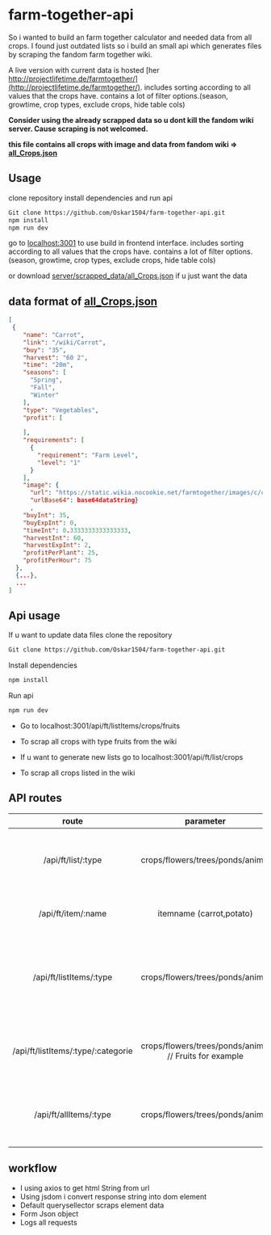 # farm-together-api
So i wanted to build an farm together calculator and needed data from all crops. I found just outdated lists so i build an small api which generates files by scraping the fandom farm together wiki.

A live version with current data is hosted [her http://projectlifetime.de/farmtogether/](http://projectlifetime.de/farmtogether/).
includes sorting according to all values that the crops have.
contains a lot of filter options.(season, growtime, crop types, exclude crops, hide table cols)

**Consider using the already scrapped data so u dont kill the fandom wiki server. Cause scraping is not welcomed.**

**this file contains all crops with image and data from fandom wiki =>  [all_Crops.json](./server/scrapped_data/all_Crops.json)**

## Usage
clone repository install dependencies and run api
```bash
Git clone https://github.com/Oskar1504/farm-together-api.git
npm install
npm run dev
```
go to [localhost:3001](http://localhost:3001) to use build in frontend interface.
includes sorting according to all values that the crops have. 
contains a lot of filter options.(season, growtime, crop types, exclude crops, hide table cols)

or download [server/scrapped_data/all_Crops.json](./server/scrapped_data/all_Crops.json) if u just want the data

## data format of [all_Crops.json](./server/scrapped_data/all_Crops.json)
```json
[
 {
    "name": "Carrot",
    "link": "/wiki/Carrot",
    "buy": "35",
    "harvest": "60 2",
    "time": "20m",
    "seasons": [
      "Spring",
      "Fall",
      "Winter"
    ],
    "type": "Vegetables",
    "profit": [
      
    ],
    "requirements": [
      {
        "requirement": "Farm Level",
        "level": "1"
      }
    ],
    "image": {
      "url": "https://static.wikia.nocookie.net/farmtogether/images/c/c3/Carrot.png/revision/latest/scale-to-width-down/64",
      "urlBase64": base64dataString}
      ,
    "buyInt": 35,
    "buyExpInt": 0,
    "timeInt": 0.3333333333333333,
    "harvestInt": 60,
    "harvestExpInt": 2,
    "profitPerPlant": 25,
    "profitPerHour": 75
  },
  {...},
  ...
]
```

## Api usage
If u want to update data files clone the repository
```bash
Git clone https://github.com/Oskar1504/farm-together-api.git
```
Install dependencies
```bash
npm install
```
Run api
```bash
npm run dev
```
- Go to localhost:3001/api/ft/listItems/crops/fruits
- To scrap all crops with type fruits from the wiki
 
- If u want to generate new lists go to
localhost:3001/api/ft/list/crops
- To scrap all crops listed in the wiki

## API routes

| route | parameter | return | description | example |
|:-----:|:---------:|:------:|:-----------:|:-----------:|
| /api/ft/list/:type | crops/flowers/trees/ponds/animal | JSON string & write file | gathers all items listed in this categorie from the wiki | /api/ft/list/crops |
| /api/ft/item/:name | itemname (carrot,potato) | JSON string | gathers all information about a single item | /api/ft/item/carrot |
| /api/ft/listItems/:type | crops/flowers/trees/ponds/animal | JSON Array with type categories | return all categories listed in the before written file. Read from file (route 1) | /api/ft/listItems/crops |
| /api/ft/listItems/:type/:categorie | crops/flowers/trees/ponds/animal // Fruits for example | JSON string | gathers all information about all items in this categorie | /api/ft/listItems/crops/fruits |
| /api/ft/allItems/:type | crops/flowers/trees/ponds/animal  | JSON string | gathers all information about all items in this categorie | /api/ft/allItems/crops |


## workflow
- I using axios to get html String from url
- Using jsdom i convert response string into dom element
- Default querysellector scraps element data 
- Form Json object 
- Logs all requests


